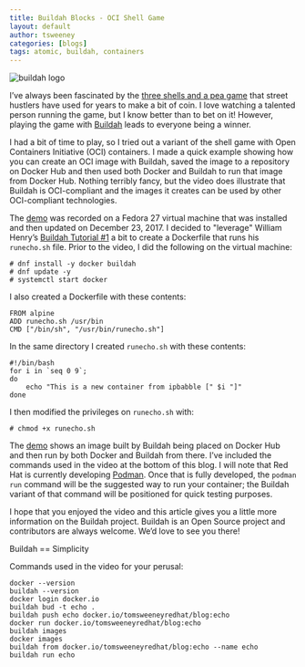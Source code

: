 ```yaml
---
title: Buildah Blocks - OCI Shell Game
layout: default
author: tsweeney
categories: [blogs]
tags: atomic, buildah, containers
---
```

![buildah logo](https://buildah.io/images/buildah.png)

I’ve always been fascinated by the [three shells and a pea game](https://en.wikipedia.org/wiki/Shell_game) that street hustlers have used for years to make a bit of coin. I love watching a talented person running the game, but I know better than to bet on it! However, playing the game with [Buildah](https://github.com/containers/buildah) leads to everyone being a winner.

I had a bit of time to play, so I tried out a variant of the shell game with Open Containers Initiative (OCI) containers. I made a quick example showing how you can create an OCI image with Buildah, saved the image to a repository on Docker Hub and then used both Docker and Buildah to run that  image from Docker Hub. Nothing terribly fancy, but the video does illustrate that Buildah is OCI-compliant and the images it creates can be used by other OCI-compliant technologies.

<!--readmore-->

The [demo](https://asciinema.org/a/biE5aEvLRJK6uMBwd106eB7S1) was recorded on a Fedora 27 virtual machine that was installed and then updated on December 23, 2017.  I decided to "leverage" William Henry’s [Buildah Tutorial #1](https://github.com/containers/buildah/blob/master/docs/tutorials/tutorials.md) a bit to create a Dockerfile that runs his `runecho.sh` file. Prior to the video, I did the following on the virtual machine:

```
# dnf install -y docker buildah
# dnf update -y
# systemctl start docker
```

I also created a Dockerfile with these contents:

```
FROM alpine
ADD runecho.sh /usr/bin
CMD ["/bin/sh", "/usr/bin/runecho.sh"]
```

In the same directory I created `runecho.sh` with these contents:

```
#!/bin/bash
for i in `seq 0 9`;
do
    echo "This is a new container from ipbabble [" $i "]"
done
```

I then modified the privileges on `runecho.sh` with:

```
# chmod +x runecho.sh
```

The [demo](https://asciinema.org/a/biE5aEvLRJK6uMBwd106eB7S1) shows an image built by Buildah being placed on Docker Hub and then run by both Docker and Buildah from there.  I’ve included the commands used in the video at the bottom of this blog.  I will note that Red Hat is currently developing [Podman](https://github.com/containers/libpod). Once that is fully developed, the `podman run` command will be the suggested way to run your container; the Buildah variant of that command will be positioned for quick testing purposes.

I hope that you enjoyed the video and this article gives you a little more information on the Buildah project. Buildah is an Open Source project and contributors are always welcome. We’d love to see you there!

Buildah == Simplicity

Commands used in the video for your perusal:

```
docker --version
buildah --version
docker login docker.io
buildah bud -t echo .
buildah push echo docker.io/tomsweeneyredhat/blog:echo
docker run docker.io/tomsweeneyredhat/blog:echo
buildah images
docker images
buildah from docker.io/tomsweeneyredhat/blog:echo --name echo
buildah run echo
```
